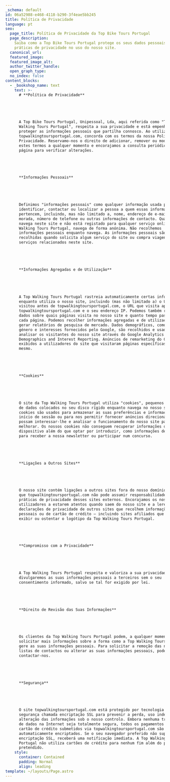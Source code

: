 ```yaml
---
_schema: default
id: 06a52988-e468-4118-b290-3f4eae5bb245
title: Política de Privacidade
language: pt
seo:
  page_title: Política de Privacidade da Top Bike Tours Portugal
  page_description:
    Saiba como a Top Bike Tours Portugal protege os seus dados pessoais e as
    práticas de privacidade no uso do nosso site.
  canonical_url:
  featured_image:
  featured_image_alt:
  author_twitter_handle:
  open_graph_type:
  no_index: false
content_blocks:
  - _bookshop_name: text
    text: >-
      # **Política de Privacidade**


       


      A Top Bike Tours Portugal, Unipessoal, Lda, aqui referida como "Top
      Walking Tours Portugal", respeita a sua privacidade e está empenhada em
      proteger as informações pessoais que partilha connosco. Ao utilizar
      topwalkingtoursportugal.com, concorda com os termos da nossa Política de
      Privacidade. Reservamo-nos o direito de adicionar, remover ou modificar
      estes termos a qualquer momento e encorajamos a consulta periódica desta
      página para verificar alterações.


       


      **Informações Pessoais**


       


      Definimos "informações pessoais" como qualquer informação usada para
      identificar, contactar ou localizar a pessoa a quem essas informações
      pertencem, incluindo, mas não limitado a, nome, endereço de e-mail,
      morada, número de telefone ou outras informações de contacto. Quando
      navega neste site e não está registado para qualquer serviço online da Top
      Walking Tours Portugal, navega de forma anónima. Não recolhemos
      informações pessoais enquanto navega. As informações pessoais são
      recolhidas quando solicita algum serviço do site ou compra viagens ou
      serviços relacionados neste site.


       


      **Informações Agregadas e de Utilização**


       


      A Top Walking Tours Portugal rastreia automaticamente certas informações
      enquanto utiliza o nosso site, incluindo (mas não limitado a) o URL que
      visitou antes de topwalkingtoursportugal.com, o URL que visita após
      topwalkingtoursportugal.com e o seu endereço IP. Podemos também registar
      dados sobre quais páginas visita no nosso site e quanto tempo passa em
      cada página. Podemos recolher informações agregadas e de utilização para
      gerar relatórios de pesquisa de mercado. Dados demográficos, como idade,
      género e interesses fornecidos pelo Google, são recolhidos e usados para
      analisar os visitantes do nosso site através do Google Analytics
      Demographics and Interest Reporting. Anúncios de remarketing do Google são
      exibidos a utilizadores do site que visitaram páginas específicas do
      mesmo.


       


      **Cookies**


       


      O site da Top Walking Tours Portugal utiliza "cookies", pequenos ficheiros
      de dados colocados no seu disco rígido enquanto navega no nosso site. Os
      cookies são usados para armazenar as suas preferências e informações de
      início de sessão ou para nos permitir fornecer anúncios direcionados que
      possam interessar-lhe e analisar o funcionamento do nosso site para o
      melhorar. Os nossos cookies não conseguem recuperar informações do seu
      dispositivo além do que optar por introduzir, como informações de registo
      para receber a nossa newsletter ou participar num concurso.


       


      **Ligações a Outros Sites**


       


      O nosso site contém ligações a outros sites fora do nosso domínio, pelo
      que topwalkingtoursportugal.com não pode assumir responsabilidade pelas
      práticas de privacidade desses sites externos. Encorajamos os nossos
      utilizadores a estarem atentos quando saem do nosso site e a lerem as
      declarações de privacidade de outros sites que recolhem informações
      pessoais ou de cartão de crédito — incluindo sites afiliados que possam
      exibir ou ostentar o logótipo da Top Walking Tours Portugal.


       


      **Compromisso com a Privacidade**


       


      A Top Walking Tours Portugal respeita e valoriza a sua privacidade. Não
      divulgaremos as suas informações pessoais a terceiros sem o seu
      consentimento informado, salvo se tal for exigido por lei.


       


      **Direito de Revisão das Suas Informações**


       


      Os clientes da Top Walking Tours Portugal podem, a qualquer momento,
      solicitar mais informações sobre a forma como a Top Walking Tours Portugal
      gere as suas informações pessoais. Para solicitar a remoção das nossas
      listas de contactos ou alterar as suas informações pessoais, pode
      contactar-nos.


       


      **Segurança**


       


      O site topwalkingtoursportugal.com está protegido por tecnologia de
      segurança chamada encriptação SSL para prevenir a perda, uso indevido e
      alteração das informações sob o nosso controlo. Embora nenhuma transmissão
      de dados na Internet seja totalmente segura, todos os pagamentos com
      cartão de crédito submetidos via topwalkingtoursportugal.com são
      automaticamente encriptados. Se o seu navegador preferido não suportar
      encriptação SSL, receberá uma notificação imediata. A Top Walking Tours
      Portugal não utiliza cartões de crédito para nenhum fim além do pagamento
      pretendido.
    style:
      container: Contained
      padding: Normal
      align: leading
template: ~/layouts/Page.astro
---
```

